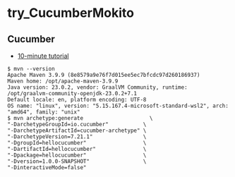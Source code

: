 # try_CucumberMokito

## Cucumber

- [10-minute tutorial](https://cucumber.io/docs/guides/10-minute-tutorial/?lang=java)

```shell
$ mvn --version
Apache Maven 3.9.9 (8e8579a9e76f7d015ee5ec7bfcdc97d260186937)
Maven home: /opt/apache-maven-3.9.9
Java version: 23.0.2, vendor: GraalVM Community, runtime: /opt/graalvm-community-openjdk-23.0.2+7.1
Default locale: en, platform encoding: UTF-8
OS name: "linux", version: "5.15.167.4-microsoft-standard-wsl2", arch: "amd64", family: "unix"
$ mvn archetype:generate                     \
"-DarchetypeGroupId=io.cucumber"           \
"-DarchetypeArtifactId=cucumber-archetype" \
"-DarchetypeVersion=7.21.1"                \
"-DgroupId=hellocucumber"                  \
"-DartifactId=hellocucumber"               \
"-Dpackage=hellocucumber"                  \
"-Dversion=1.0.0-SNAPSHOT"                 \
"-DinteractiveMode=false"
```

